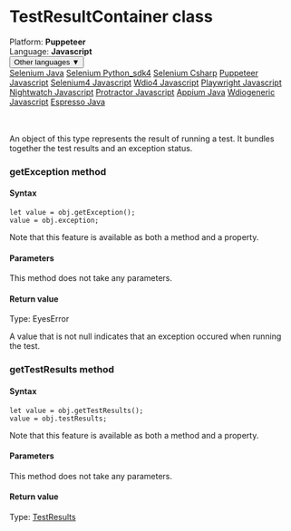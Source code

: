 # TestResultContainer class
<div class='platform-bar-container-div'><div class='platform-bar-div'>Platform:  <b> Puppeteer</b>
</div><div class='platform-bar-div'>Language: <b>Javascript</b></div><div class='dropdown-button-container-div'><button class='sdk-language-dropdown-button'>Other languages ▼</button><div class='dropdown-content'>
<a href='../../selenium/java/testresultcontainer'>Selenium Java</a>
<a href='../../selenium/python_sdk4/testresultcontainer'>Selenium Python_sdk4</a>
<a href='../../selenium/csharp/testresultcontainer'>Selenium Csharp</a>
<a href='../../puppeteer/javascript/testresultcontainer'>Puppeteer Javascript</a>
<a href='../../selenium4/javascript/testresultcontainer'>Selenium4 Javascript</a>
<a href='../../wdio4/javascript/testresultcontainer'>Wdio4 Javascript</a>
<a href='../../playwright/javascript/testresultcontainer'>Playwright Javascript</a>
<a href='../../nightwatch/javascript/testresultcontainer'>Nightwatch Javascript</a>
<a href='../../protractor/javascript/testresultcontainer'>Protractor Javascript</a>
<a href='../../appium/java/testresultcontainer'>Appium Java</a>
<a href='../../wdiogeneric/javascript/testresultcontainer'>Wdiogeneric Javascript</a>
<a href='../../espresso/java/testresultcontainer'>Espresso Java</a>
</div></div><br /><br /></div>




An object of this type represents the result of running a test. It bundles together the test results and an exception status.


### getException method
#### Syntax


    let value = obj.getException();
    value = obj.exception;
    

Note that this feature is available as both a method and a property.

#### Parameters

This method does not take any parameters.

#### Return value

Type:  EyesError

A value that is not null indicates that an exception occured when running the test.

### getTestResults method
#### Syntax


    let value = obj.getTestResults();
    value = obj.testResults;
    

Note that this feature is available as both a method and a property.

#### Parameters

This method does not take any parameters.

#### Return value

Type:  [TestResults](./testresults)
